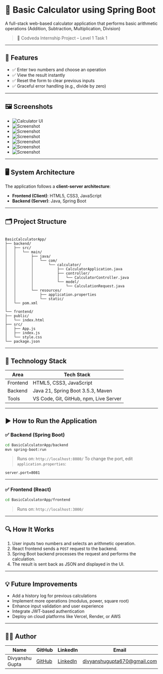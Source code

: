# 🔢 Basic Calculator using Spring Boot

A full-stack web-based calculator application that performs basic arithmetic operations (Addition, Subtraction, Multiplication, Division) 

> 🚀 Codveda Internship Project – Level 1 Task 1

---

## 🔧 Features

- ✅ Enter two numbers and choose an operation
- ✅ View the result instantly
- ✅ Reset the form to clear previous inputs
- ✅ Graceful error handling (e.g., divide by zero)

---

## 🖼️ Screenshots


- ![Calculator UI](https://github.com/Gupta24Divyanshu/BasicCalculator/blob/main/Images%20and%20Video/Screenshot%20(129).png)
- ![Screenshot](https://github.com/Gupta24Divyanshu/BasicCalculator/blob/main/Images%20and%20Video/Screenshot%20(130).png)
- ![Screenshot](https://github.com/Gupta24Divyanshu/BasicCalculator/blob/main/Images%20and%20Video/Screenshot%20(131).png)
- ![Screenshot](https://github.com/Gupta24Divyanshu/BasicCalculator/blob/main/Images%20and%20Video/Screenshot%20(132).png)
- ![Screenshot](https://github.com/Gupta24Divyanshu/BasicCalculator/blob/main/Images%20and%20Video/Screenshot%20(133).png)
- ![Screenshot](https://github.com/Gupta24Divyanshu/BasicCalculator/blob/main/Images%20and%20Video/Screenshot%20(134).png)
- ![Screenshot](https://github.com/Gupta24Divyanshu/BasicCalculator/blob/main/Images%20and%20Video/Screenshot%20(135).png)

---

## 🖥️ System Architecture

The application follows a **client-server architecture**:

- **Frontend (Client)**: HTML5, CSS3, JavaScript  
- **Backend (Server)**: Java, Spring Boot

---

## 🗂️ Project Structure

```

BasicCalculatorApp/
├── backend/
│   ├── src/
│   │   └── main/
│   │       ├── java/
│   │       │   └── com/
│   │       │       └── calculator/
│   │       │           ├── CalculatorApplication.java
│   │       │           ├── controller/
│   │       │           │   └── CalculatorController.java
│   │       │           └── model/
│   │       │               └── CalculationRequest.java
│   │       └── resources/
│   │           ├── application.properties
│   │           └── static/
│   └── pom.xml
│
└── frontend/
├── public/
│   └── index.html
├── src/
│   ├── App.js
│   ├── index.js
│   └── style.css
└── package.json

````

---

## 🧰 Technology Stack

| Area       | Tech Stack                             |
|------------|----------------------------------------|
| Frontend   | HTML5, CSS3, JavaScript                |
| Backend    | Java 21, Spring Boot 3.5.3, Maven      |
| Tools      | VS Code, Git, GitHub, npm, Live Server |

---

## ▶️ How to Run the Application

### ✅ Backend (Spring Boot)

```bash
cd BasicCalculatorApp/backend
mvn spring-boot:run
````

> Runs on: `http://localhost:8080/`
> To change the port, edit `application.properties`:

```properties
server.port=8081
```

---

### ✅ Frontend (React)

```bash
cd BasicCalculatorApp/frontend

```

> Runs on: `http://localhost:3000/`

---

## 🔍 How It Works

1. User inputs two numbers and selects an arithmetic operation.
2. React frontend sends a `POST` request to the backend.
3. Spring Boot backend processes the request and performs the calculation.
4. The result is sent back as JSON and displayed in the UI.

---

## 💡 Future Improvements

* Add a history log for previous calculations
* Implement more operations (modulus, power, square root)
* Enhance input validation and user experience
* Integrate JWT-based authentication
* Deploy on cloud platforms like Vercel, Render, or AWS

---

## 🙋‍♂️ Author

| Name            | GitHub                                        | LinkedIn                                                    | Email                                                             |
| --------------- | --------------------------------------------- | ----------------------------------------------------------- | ----------------------------------------------------------------- |
| Divyanshu Gupta | [GitHub](https://github.com/Gupta24Divyanshu) | [LinkedIn](https://linkedin.com/in/divyanshu-gupta-dev670/) | [divyanshugupta670@gmail.com](mailto:divyanshugupta670@gmail.com) |

```
